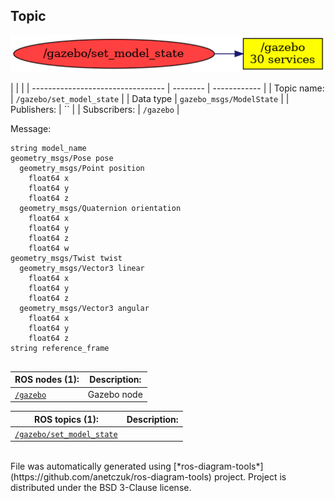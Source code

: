 <!--
File was automatically generated using 'ros-diagram-tools' project.
Project is distributed under the BSD 3-Clause license.
-->

## Topic

[![/gazebo/set_model_state](t__gazebo_set_model_state.png "/gazebo/set_model_state")](t__gazebo_set_model_state.png)

|  |  |
| --------------------------------- | -------- | ------------ |
| Topic name: | `/gazebo/set_model_state` |
| Data type | `gazebo_msgs/ModelState` |
| Publishers: | `` |
| Subscribers: | `/gazebo` |

Message:
```
string model_name
geometry_msgs/Pose pose
  geometry_msgs/Point position
    float64 x
    float64 y
    float64 z
  geometry_msgs/Quaternion orientation
    float64 x
    float64 y
    float64 z
    float64 w
geometry_msgs/Twist twist
  geometry_msgs/Vector3 linear
    float64 x
    float64 y
    float64 z
  geometry_msgs/Vector3 angular
    float64 x
    float64 y
    float64 z
string reference_frame


```


| ROS nodes (1): | Description: |
| ----------------------------------- | ------------ |
| [`/gazebo`](n__gazebo.html) | Gazebo node |

| ROS topics (1): | Description: |
| ----------------------------------- | ------------ |
| [`/gazebo/set_model_state`](t__gazebo_set_model_state.html) |  |


</br>
File was automatically generated using [*ros-diagram-tools*](https://github.com/anetczuk/ros-diagram-tools) project.
Project is distributed under the BSD 3-Clause license.
